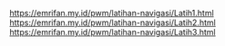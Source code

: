 https://emrifan.my.id/pwm/latihan-navigasi/Latih1.html
https://emrifan.my.id/pwm/latihan-navigasi/Latih2.html
https://emrifan.my.id/pwm/latihan-navigasi/Latih3.html
